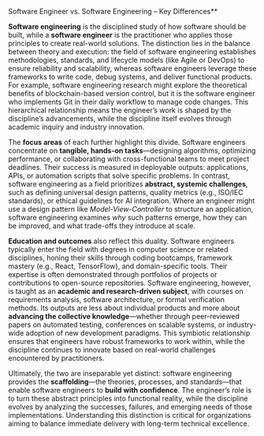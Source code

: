 Software Engineer vs. Software Engineering – Key Differences**

**Software engineering** is the disciplined study of how software should be built, while a **software engineer** is the practitioner who applies those principles to create real-world solutions. The distinction lies in the balance between theory and execution: the field of software engineering establishes methodologies, standards, and lifecycle models (like Agile or DevOps) to ensure reliability and scalability, whereas software engineers leverage these frameworks to write code, debug systems, and deliver functional products. For example, software engineering research might explore the theoretical benefits of blockchain-based version control, but it is the software engineer who implements Git in their daily workflow to manage code changes. This hierarchical relationship means the engineer’s work is shaped by the discipline’s advancements, while the discipline itself evolves through academic inquiry and industry innovation.

The **focus areas** of each further highlight this divide. Software engineers concentrate on **tangible, hands-on tasks**—designing algorithms, optimizing performance, or collaborating with cross-functional teams to meet project deadlines. Their success is measured in deployable outputs: applications, APIs, or automation scripts that solve specific problems. In contrast, software engineering as a field prioritizes **abstract, systemic challenges**, such as defining universal design patterns, quality metrics (e.g., ISO/IEC standards), or ethical guidelines for AI integration. Where an engineer might use a design pattern like *Model-View-Controller* to structure an application, software engineering examines *why* such patterns emerge, how they can be improved, and what trade-offs they introduce at scale.

**Education and outcomes** also reflect this duality. Software engineers typically enter the field with degrees in computer science or related disciplines, honing their skills through coding bootcamps, framework mastery (e.g., React, TensorFlow), and domain-specific tools. Their expertise is often demonstrated through portfolios of projects or contributions to open-source repositories. Software engineering, however, is taught as an **academic and research-driven subject**, with courses on requirements analysis, software architecture, or formal verification methods. Its outputs are less about individual products and more about **advancing the collective knowledge**—whether through peer-reviewed papers on automated testing, conferences on scalable systems, or industry-wide adoption of new development paradigms. This symbiotic relationship ensures that engineers have robust frameworks to work within, while the discipline continues to innovate based on real-world challenges encountered by practitioners.

Ultimately, the two are inseparable yet distinct: software engineering provides the **scaffolding**—the theories, processes, and standards—that enable software engineers to **build with confidence**. The engineer’s role is to turn these abstract principles into functional reality, while the discipline evolves by analyzing the successes, failures, and emerging needs of those implementations. Understanding this distinction is critical for organizations aiming to balance immediate delivery with long-term technical excellence.
